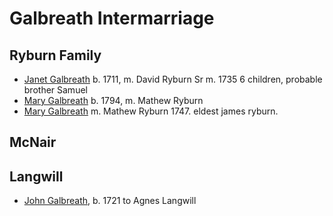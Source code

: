 # Galbreath Intermarriage

## Ryburn Family

- [Janet Galbreath](galbreath-janet-1711.md) b. 1711, m. David Ryburn Sr  m. 1735 6 children, probable brother Samuel
- [Mary Galbreath](galbreath-mary-1704.md) b. 1794, m. Mathew Ryburn
- [Mary Galbreath]() m. Mathew Ryburn 1747.  eldest james ryburn.

## McNair

## Langwill

- [John Galbreath](galbreath-john-1721.md), b. 1721 to Agnes Langwill
